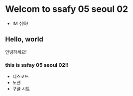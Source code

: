# Welcom to ssafy 05 seoul 02
- IM 취득!

## Hello, world
안녕하세요!

### this is ssfay 05 seoul 02!!
- 디스코드
- 노션
- 구글 시트